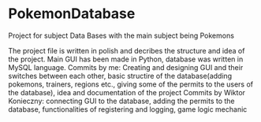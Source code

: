 # PokemonDatabase
Project for subject Data Bases with the main subject being Pokemons

The project file is written in polish and decribes the structure and idea of the project. 
Main GUI has been made in Python, database was written in MySQL language.
Commits by me: Creating and designing GUI and their switches between each other, basic structire of the database(adding pokemons, trainers, regions etc., giving some of the permits to the users of the database), idea and documentation of the project
Commits by Wiktor Konieczny: connecting GUI to the database, adding the permits to the database, functionalities of registering and logging, game logic mechanic

